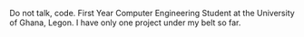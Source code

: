 Do not talk, code. 
First Year Computer Engineering Student at the University of Ghana, Legon.
I have only one project under my belt so far. 


<!---
asieduthereal010/asieduthereal010 is a ✨ special ✨ repository because its `README.md` (this file) appears on your GitHub profile.
You can click the Preview link to take a look at your changes.
--->
